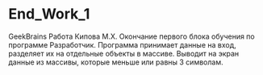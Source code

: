 # End_Work_1
GeekBrains
Работа Кипова М.Х.
Окончание первого блока обучения по программе Разработчик.
Программа принимает данные на вход, разделяет их на отдельные объекты в массиве.
Выводит на экран данные из массивы, которые меньше или равны 3 символам.
